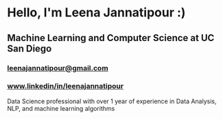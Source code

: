# Hello, I'm Leena Jannatipour :)
## Machine Learning and Computer Science at UC San Diego
### leenajannatipour@gmail.com
### www.linkedin/in/leenajannatipour
Data Science professional with over 1 year of experience in Data Analysis, NLP, and machine learning algorithms
